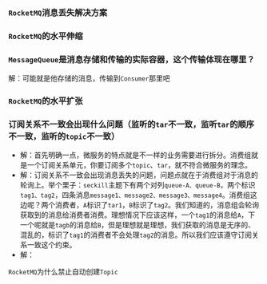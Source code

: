 



### `RocketMQ`消息丢失解决方案





### `RocketMQ`的水平伸缩







### `MessageQueue`是消息存储和传输的实际容器，这个传输体现在哪里？

解：可能就是他存储的消息，传输到`Consumer`那里吧





### `RocketMQ`的水平扩张









### 订阅关系不一致会出现什么问题（监听的`tar`不一致，监听`tar`的顺序不一致，监听的`topic`不一致）

-   解：首先明确一点，微服务的特点就是不一样的业务需要进行拆分。消费组就是一个订阅关系单元，你要订阅多个`topic`、`tar`，就不符合微服务的理念。
-   解：订阅关系不一致会出现消息丢失的问题，问题点就在于消费组对于消息的轮询上。举个栗子：`seckill`主题下有两个对列`queue-A、queue-B`，两个标识`tag1、tag2`，四条消息`message1、message2、message3、message4`。消费组这边呢？两个消费者，`A`标识了`tar1`，`B`标识了`tag2`。我们知道的，消息组会轮询获取到的消息给消费者消费。理想情况下应该这样，一个`tag1`的消息给`A`，下一个呢就是`tagb`的消息给`B`，但是理想就是理想，我们获取的消息是无序的、混乱的，标识了`tag1`的消费者不会处理`tag2`的消息。所以我们应该遵守订阅关系一致这个约束。
-   解：









`RocketMQ`为什么禁止自动创建`Topic`